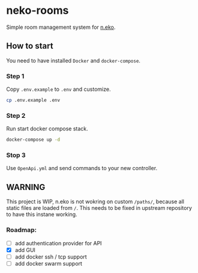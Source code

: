 # neko-rooms

Simple room management system for [n.eko](https://github.com/m1k1o/neko).

## How to start

You need to have installed `Docker` and `docker-compose`.

### Step 1

Copy `.env.example` to `.env` and customize.

```bash
cp .env.example .env
```

### Step 2

Run start docker compose stack.

```bash
docker-compose up -d
```

### Stop 3

Use `OpenApi.yml` and send commands to your new controller.

## WARNING

This project is WIP, n.eko is not wokring on custom `/paths/`, because all static files are loaded from `/`. This needs to be fixed in upstream repository to have this instane working.

### Roadmap:
 - [ ] add authentication provider for API
 - [x] add GUI
 - [ ] add docker ssh / tcp support
 - [ ] add docker swarm support
